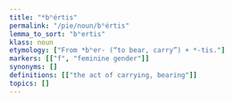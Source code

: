 ```yaml
---
title: "*bʰértis"
permalink: "/pie/noun/bʰértis"
lemma_to_sort: "bʰertis"
klass: noun
etymology: ["From *bʰer- (“to bear, carry”) +‎ *-tis."]
markers: [["f", "feminine gender"]]
synonyms: []
definitions: [["the act of carrying, bearing"]]
topics: []
---
```

